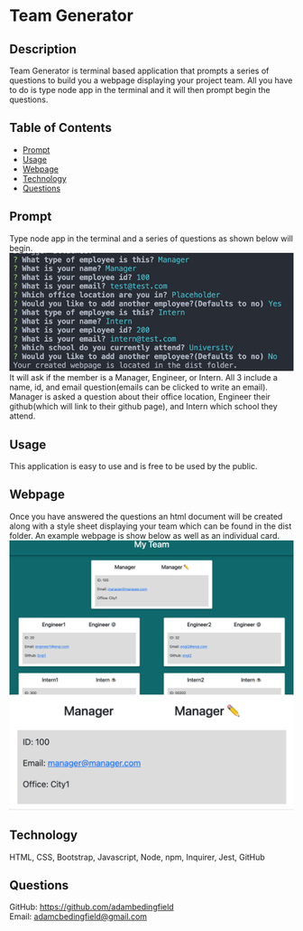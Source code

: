 # Team Generator<br>
## Description<br>
Team Generator is terminal based application that prompts a series of questions to build you a webpage displaying your project team. All you have to do is type node app in the terminal and it will then prompt begin the questions.<br>
## Table of Contents<br>
* [Prompt](#prompt)<br>
* [Usage](#usage)<br>
* [Webpage](#webpage)<br>
* [Technology](#technology)<br>
* [Questions](#questions)<br>
## Prompt<br>
Type node app in the terminal and a series of questions as shown below will begin. 
![prompt](./img/prompt.png)<br>
It will ask if the member is a Manager, Engineer, or Intern. All 3 include a name, id, and email question(emails can be clicked to write an email). Manager is asked a question about their office location, Engineer their github(which will link to their github page), and Intern which school they attend.
## Usage<br>
This application is easy to use and is free to be used by the public.
## Webpage<br>
Once you have answered the questions an html document will be created along with a style sheet displaying your team which can be found in the dist folder.
An example webpage is show below as well as an individual card.
![layou](./img/layout.png)
![card](./img/card.png)
## Technology<br>
HTML, CSS, Bootstrap, Javascript, Node, npm, Inquirer, Jest, GitHub
## Questions<br>
GitHub: https://github.com/adambedingfield<br>
Email: adamcbedingfield@gmail.com<br>
